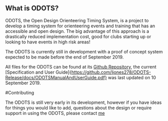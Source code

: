 ## What is ODOTS?

ODOTS, the Open Design Orienteering Timing System, is a project to develop a timing system for orienteering events and training that has an accessible and open design. The big advantage of this approach is a drastically reduced implementation cost, good for clubs starting up or looking to have events in high risk areas!

The ODOTS is currently still in development with a proof of concept system expected to be made before the end of September 2019.

All files for the ODOTS can be found at its [Github Repository](https://github.com/ljones278/ODOTS-Release/), the current [Specification and User Guide]{https://github.com/ljones278/ODOTS-Release/docs/ODOTSManualAndUserGuide.pdf} was last updated on 10 September 2019.

#Contributing

The ODOTS is still very early in its development, however if you have ideas for things you would like to add, questions about the design or require support in using the ODOTS, please contact [me](l.jones4243@gmail.com)